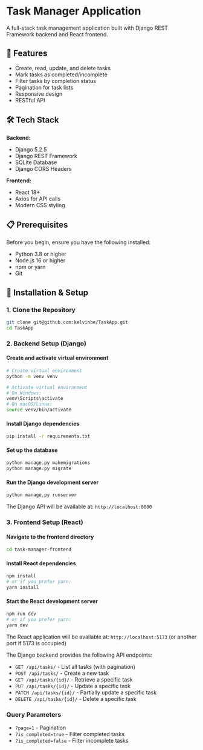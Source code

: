 # Task Manager Application

A full-stack task management application built with Django REST Framework backend and React frontend.

## 🚀 Features

- Create, read, update, and delete tasks
- Mark tasks as completed/incomplete
- Filter tasks by completion status
- Pagination for task lists
- Responsive design
- RESTful API

## 🛠️ Tech Stack

**Backend:**
- Django 5.2.5
- Django REST Framework
- SQLite Database
- Django CORS Headers

**Frontend:**
- React 18+
- Axios for API calls
- Modern CSS styling

## 📋 Prerequisites

Before you begin, ensure you have the following installed:
- Python 3.8 or higher
- Node.js 16 or higher
- npm or yarn
- Git

## 🔧 Installation & Setup

### 1. Clone the Repository

```bash
git clone git@github.com:kelvinbe/TaskApp.git
cd TaskApp
```

### 2. Backend Setup (Django)

#### Create and activate virtual environment
```bash
# Create virtual environment
python -m venv venv

# Activate virtual environment
# On Windows:
venv\Scripts\activate
# On macOS/Linux:
source venv/bin/activate
```

#### Install Django dependencies
```bash
pip install -r requirements.txt
```

#### Set up the database
```bash
python manage.py makemigrations
python manage.py migrate
```

#### Run the Django development server
```bash
python manage.py runserver
```

The Django API will be available at: `http://localhost:8000`

### 3. Frontend Setup (React)

#### Navigate to the frontend directory
```bash
cd task-manager-frontend
```

#### Install React dependencies
```bash
npm install
# or if you prefer yarn:
yarn install
```

#### Start the React development server
```bash
npm run dev
# or if you prefer yarn:
yarn dev
```

The React application will be available at: `http://localhost:5173` (or another port if 5173 is occupied)


The Django backend provides the following API endpoints:

- `GET /api/tasks/` - List all tasks (with pagination)
- `POST /api/tasks/` - Create a new task
- `GET /api/tasks/{id}/` - Retrieve a specific task
- `PUT /api/tasks/{id}/` - Update a specific task
- `PATCH /api/tasks/{id}/` - Partially update a specific task
- `DELETE /api/tasks/{id}/` - Delete a specific task

### Query Parameters
- `?page=1` - Pagination
- `?is_completed=true` - Filter completed tasks
- `?is_completed=false` - Filter incomplete tasks
